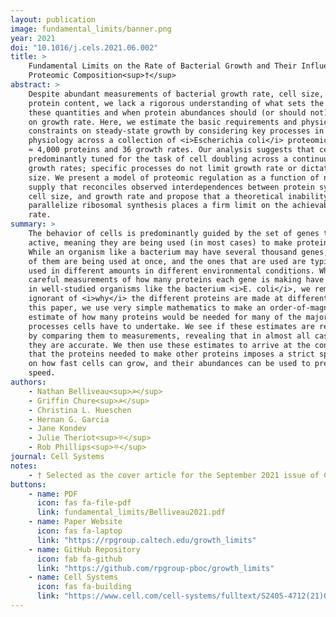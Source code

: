 ```yaml
---
layout: publication
image: fundamental_limits/banner.png
year: 2021
doi: "10.1016/j.cels.2021.06.002"
title: >
    Fundamental Limits on the Rate of Bacterial Growth and Their Influence on
    Proteomic Composition<sup>†</sup>
abstract: >
    Despite abundant measurements of bacterial growth rate, cell size, and
    protein content, we lack a rigorous understanding of what sets the scale of
    these quantities and when protein abundances should (or should not) depend
    on growth rate. Here, we estimate the basic requirements and physical
    constraints on steady-state growth by considering key processes in cellular
    physiology across a collection of <i>Escherichia coli</i> proteomic data covering
    ≈ 4,000 proteins and 36 growth rates. Our analysis suggests that cells are
    predominantly tuned for the task of cell doubling across a continuum of
    growth rates; specific processes do not limit growth rate or dictate cell
    size. We present a model of proteomic regulation as a function of nutrient
    supply that reconciles observed interdependences between protein synthesis,
    cell size, and growth rate and propose that a theoretical inability to
    parallelize ribosomal synthesis places a firm limit on the achievable growth
    rate.
summary: >
    The behavior of cells is predominantly guided by the set of genes that are 
    active, meaning they are being used (in most cases) to make proteins. 
    While an organism like a bacterium may have several thousand genes, not all
    of them are being used at once, and the ones that are used are typically 
    used in different amounts in different environmental conditions. While many
    careful measurements of how many proteins each gene is making have been made
    in well-studied organisms like the bacterium <i>E. coli</i>, we remain largely
    ignorant of <i>why</i> the different proteins are made at different levels. In
    this paper, we use very simple mathematics to make an order-of-magnitude
    estimate of how many proteins would be needed for many of the major
    processes cells have to undertake. We see if these estimates are reasonable
    by comparing them to measurements, revealing that in almost all cases that
    they are accurate. We then use these estimates to arrive at the conclusion
    that the proteins needed to make other proteins imposes a strict speed limit
    on how fast cells can grow, and their abundances can be used to predict this
    speed. 
authors:
    - Nathan Belliveau<sup>☭</sup>
    - Griffin Chure<sup>☭</sup>
    - Christina L. Hueschen 
    - Hernan G. Garcia
    - Jane Kondev
    - Julie Theriot<sup>⛧</sup>
    - Rob Phillips<sup>⛧</sup>
journal: Cell Systems
notes:
    - † Selected as the cover article for the September 2021 issue of Cell Systems.
buttons:
    - name: PDF
      icon: fas fa-file-pdf
      link: fundamental_limits/Belliveau2021.pdf
    - name: Paper Website
      icon: fas fa-laptop
      link: "https://rpgroup.caltech.edu/growth_limits"
    - name: GitHub Repository
      icon: fab fa-github
      link: "https://github.com/rpgroup-pboc/growth_limits"
    - name: Cell Systems
      icon: fas fa-building
      link: "https://www.cell.com/cell-systems/fulltext/S2405-4712(21)00209-X"
---
```



